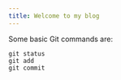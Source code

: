 ```yaml
---
title: Welcome to my blog
---
```


Some basic Git commands are:
```
git status
git add
git commit
```
